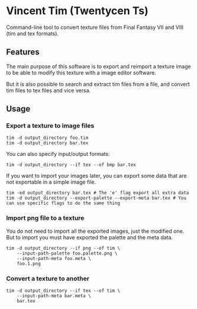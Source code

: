 Vincent Tim (Twentycen Ts)
==========================

Command-line tool to convert texture files from Final Fantasy VII and VIII (tim and tex formats).

Features
--------

The main purpose of this software is to export and reimport a texture image
to be able to modify this texture with a image editor software.

But it is also possible to search and extract tim files from a file, and
convert tim files to tex files and vice versa.

Usage
-----

### Export a texture to image files

    tim -d output_directory foo.tim
    tim -d output_directory bar.tex

You can also specify input/output formats:

    tim -d output_directory --if tex --of bmp bar.tex

If you want to import your images later, you can export some data that are
not exportable in a simple image file.

    tim -ed output_directory bar.tex # The 'e' flag export all extra data
    tim -d output_directory --export-palette --export-meta bar.tex # You can use specific flags to do the same thing

### Import png file to a texture

You do not need to import all the exported images, just the modified one. But to
import you must have exported the palette and the meta data.

    tim -d output_directory --if png --of tim \
        --input-path-palette foo.palette.png \
        --input-path-meta foo.meta \
        foo.1.png

### Convert a texture to another

    tim -d output_directory --if tex --of tim \
        --input-path-meta bar.meta \
        bar.tex
